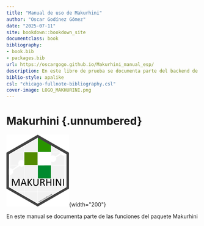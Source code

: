 ```yaml
---
title: "Manual de uso de Makurhini"
author: "Oscar Godínez Gómez"
date: "2025-07-11"
site: bookdown::bookdown_site
documentclass: book
bibliography:
- book.bib
- packages.bib
url: https://oscargogo.github.io/Makurhini_manual_esp/
description: En este libro de prueba se documenta parte del backend de Biodiversidades
biblio-style: apalike
csl: "chicago-fullnote-bibliography.csl"
cover-image: LOGO_MAKHURINI.png
---
```


# Makurhini {.unnumbered}

![](LOGO_MAKHURINI.png){width="200"}

En este manual se documenta parte de las funciones del paquete Makurhini
